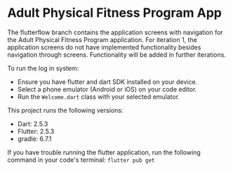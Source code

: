 # Adult Physical Fitness Program App

The flutterflow branch contains the application screens with navigation for the Adult Physical Fitness Program application. For iteration 1, the application screens do not have implemented functionality besides navigation through screens. Functionality will be added in further iterations.

To run the log in system:
* Ensure you have flutter and dart SDK installed on your device.
* Select a phone emulator (Android or iOS) on your code editor.
* Run the `Welcome.dart` class with your selected emulator.

This project runs the following versions:
* Dart: 2.5.3
* Flutter: 2.5.3
* gradle: 6.7.1

If you have trouble running the flutter application, run the following command in your code's terminal:
`flutter pub get`
